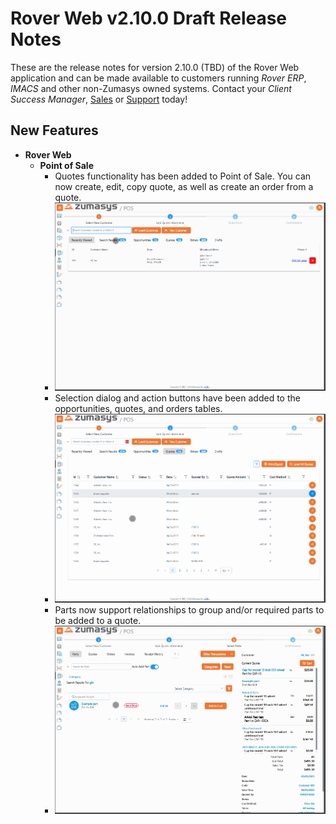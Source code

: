 # Rover Web v2.10.0 Draft Release Notes

<badge text= "Version 2.10.0" vertical="middle" />

<PageHeader />

These are the release notes for version 2.10.0 (TBD) of the Rover Web application and can be made available to customers running _Rover ERP_, _IMACS_ and other non-Zumasys owned systems. Contact your _Client Success Manager_, [Sales](mailto:sales@zumasys.com?subject=Rover%20Web%20v2.10.0) or [Support](mailto:help@zumasys.com?subject=Rover%20Web%20v2.10.0) today!

## New Features

- **Rover Web**
  - **Point of Sale**
    - Quotes functionality has been added to Point of Sale. You can now create, edit, copy quote, as well as create an order from a quote.
    - ![Quote Creation](./quote-creation.gif)
    - Selection dialog and action buttons have been added to the opportunities, quotes, and orders tables.
    - ![Selection Dialog](./quote-dialog-buttons.gif)
    - Parts now support relationships to group and/or required parts to be added to a quote.
    - ![Parts Relationships](./quote-part-relationship.gif)
  
<PageFooter />
